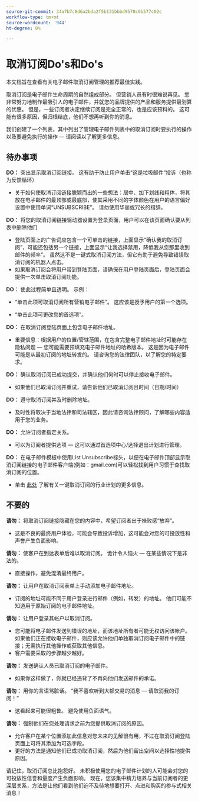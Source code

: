 ```yaml
---
source-git-commit: 34a7b7c8d6a2bda2f5b131bbbd9570c0b577c02c
workflow-type: tm+mt
source-wordcount: '944'
ht-degree: 0%

---
```

# 取消订阅Do&#39;s和Do&#39;s

本文档旨在查看有关电子邮件取消订阅管理的推荐最佳实践。

取消订阅是电子邮件生命周期的自然组成部分。 但营销人员有时很难说再见。 您非常努力地制作最吸引人的电子邮件，并就您的品牌提供的产品和服务提供最划算的优惠。 但是，一些订阅者决定继续订阅是完全正常的，也是应该预料的。 这可能有很多原因，但归根结底，他们不想再听到你的消息。

我们创建了一个列表，其中列出了管理电子邮件列表中的取消订阅时要执行的操作以及要避免执行的操作 — 请阅读以了解更多信息。

## 待办事项

**DO：** 突出显示取消订阅链接。 这有助于防止用户单击“这是垃圾邮件”投诉（也称为反馈循环）

+ 关于如何使取消订阅链接脱颖而出的一些想法：居中、加下划线和粗体，将其放在电子邮件的最顶部或最底部，使其采用不同的字体颜色在用户的语言偏好设置中使用单词“UNSUBSCRIBE”。 请勿使用华丽或冗长的措辞。

**DO：** 将您的取消订阅链接驱动器设置为登录页面，用户可以在该页面确认要从列表中删除他们

+ 登陆页面上的广告词应包含一个可单击的链接，上面显示“确认我的取消订阅”，可能还包括另一个链接，上面显示“让我选择禁用，降低我从您那里收到邮件的频率”。 虽然这不是一键式取消订阅方法，但它有助于避免导致错误取消订阅的机器人点击。
+ 如果取消订阅会将用户带到登陆页面，请确保在用户登陆页面后，登陆页面会提供一次单击取消订阅功能。

**DO：** 使此过程简单且透明。 示例：

+ “单击此项可取消订阅所有营销电子邮件”。 这应该是授予用户的第一个选项。

+ “单击此项可更改您的首选项”。

**DO：** 在取消订阅登陆页面上包含电子邮件地址。

+ 重要信息：根据用户的位置/管辖范围，在包含完整电子邮件地址时可能存在隐私问题 — 您可能需要预填充电子邮件地址的哈希版本。 这是因为电子邮件可能是从最初订阅的地址转发的。 请咨询您的法律团队，以了解您的特定要求。

**DO：** 确认取消订阅已成功提交，并确认他们何时可以停止接收电子邮件。

+ 如果他们已取消订阅并重试，请告诉他们已取消订阅且时间（日期/时间）

**DO：** 遵守取消订阅并及时删除地址。

+ 及时性将取决于当地法律和司法辖区，因此请咨询法律顾问，了解哪些内容适用于您的业务。

**DO：** 允许订阅者指定关系。

+ 可以为订阅者提供选项 — 这可以通过首选项中心/选择退出计划进行管理。

**DO：** 在电子邮件模板中使用List Unsubscribe标头，以便在电子邮件顶部显示取消订阅链接的电子邮件客户端(例如：gmail.com)可以轻松找到用户习惯于查找取消订阅的位置。

+ 单击 [此处](https://experienceleague.adobe.com/docs/deliverability-learn/deliverability-best-practice-guide/additional-resources/guidance-around-changes-to-google-and-yahoo.html?lang=zh-Hans) 了解有关一键取消订阅的行业计划的更多信息。

## 不要的


**请勿：** 将取消订阅链接隐藏在您的内容中，希望订阅者出于挫败感“放弃”。

+ 这是不良的最终用户体验，可能会导致投诉增加，这可能会对您的可投放性和声誉产生负面影响。

**请勿：** 使客户在到达表单后难以取消订阅。 诡计令人恼火 — 在某些情况下是非法的。

+ 直接操作，避免混淆最终用户。

**请勿：** 让用户在取消订阅表单上手动添加电子邮件地址。

+ 订阅的地址可能不同于用户登录进行邮件（例如，转发）的地址。  他们可能不知道用于原始订阅的电子邮件地址。

**请勿：** 让用户登录其帐户以取消订阅。

+ 您可能将电子邮件发送到错误的地址，而该地址所有者可能无权访问该帐户。  如果他们正在接收电子邮件，则应该允许他们单独取消订阅电子邮件中的链接；无需执行其他操作或获取其他信息。
+ 客户需要采取的步骤越少越好。

**请勿：** 发送确认人员已取消订阅的电子邮件。

+ 如果你这样做了，你就已经违背了不再向他们发送邮件的承诺。

**请勿：** 用你的言语骂脏话。 “我不喜欢听到大额交易的消息 — 请取消我的订阅！”

+ 这看起来可能很粗鲁。 避免使用负面语气。

**请勿：** 强制他们在您处理请求之前为您提供取消订阅的原因。

+ 允许客户在某个位置添加此信息对您未来的见解很有用，不过在取消订阅登陆页面上可将其添加为可选字段。
+ 更好的方法是通知他们已成功取消订阅，然后为他们留出空间以选择性地提供原因。

请记住，取消订阅总比抱怨好。 未积极使用您的电子邮件计划的人可能会对您的可投放性信誉和量度产生负面影响。 现在，您该集中精力培养与当前订阅者的更深层关系，方法是让他们看到他们迫不及待地想要打开、点进和购买的参与式相关消息！
